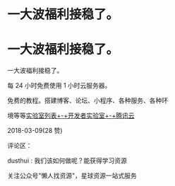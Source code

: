 # 一大波福利接稳了。

# 一大波福利接稳了。

一大波福利接稳了。

每 24 小时免费使用 1 小时云服务器。

免费的教程。搭建博客、论坛、小程序、各种服务、各种环

境等等[实验室列表](https://cloud.tencent.com/developer/labs/gallery)[+-+](https://cloud.tencent.com/developer/labs/gallery)[开发者实验室](https://cloud.tencent.com/developer/labs/gallery)[+-+](https://cloud.tencent.com/developer/labs/gallery)[腾讯云](https://cloud.tencent.com/developer/labs/gallery)

2018-03-09(28 赞)

评论区：

dusthui : 我们该如何做呢？能获得学习资源

关注公众号"懒人找资源"，星球资源一站式服务